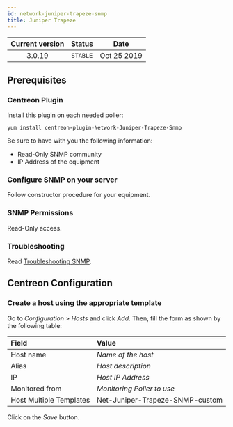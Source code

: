 ```yaml
---
id: network-juniper-trapeze-snmp
title: Juniper Trapeze
---
```


| Current version | Status | Date |
| :-: | :-: | :-: |
| 3.0.19 | `STABLE` | Oct 25 2019 |

## Prerequisites

### Centreon Plugin

Install this plugin on each needed poller:

``` shell
yum install centreon-plugin-Network-Juniper-Trapeze-Snmp
```

Be sure to have with you the following information:

  - Read-Only SNMP community
  - IP Address of the equipment

### Configure SNMP on your server

Follow constructor procedure for your equipment.

### SNMP Permissions

Read-Only access.

### Troubleshooting

Read [Troubleshooting
SNMP](https://documentation.centreon.com/docs/centreon-plugins/en/latest/user/guide.html#snmp).

## Centreon Configuration

### Create a host using the appropriate template

Go to *Configuration \> Hosts* and click *Add*. Then, fill the form as shown by
the following table:

| Field                                | Value                           |
| :----------------------------------- | :------------------------------ |
| Host name                            | *Name of the host*              |
| Alias                                | *Host description*              |
| IP                                   | *Host IP Address*               |
| Monitored from                       | *Monitoring Poller to use*      |
| Host Multiple Templates              | Net-Juniper-Trapeze-SNMP-custom |

Click on the *Save* button.


